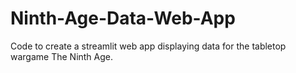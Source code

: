 # Ninth-Age-Data-Web-App
Code to create a streamlit web app displaying data for the tabletop wargame The Ninth Age.
